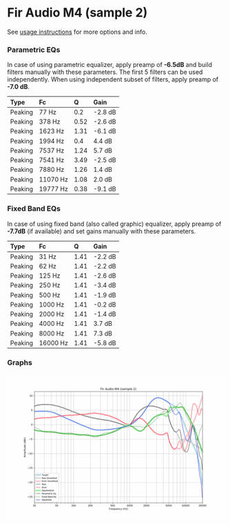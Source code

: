 # Fir Audio M4 (sample 2)
See [usage instructions](https://github.com/jaakkopasanen/AutoEq#usage) for more options and info.

### Parametric EQs
In case of using parametric equalizer, apply preamp of **-6.5dB** and build filters manually
with these parameters. The first 5 filters can be used independently.
When using independent subset of filters, apply preamp of **-7.0 dB**.

| Type    | Fc       |    Q | Gain    |
|:--------|:---------|:-----|:--------|
| Peaking | 77 Hz    | 0.2  | -2.8 dB |
| Peaking | 378 Hz   | 0.52 | -2.6 dB |
| Peaking | 1623 Hz  | 1.31 | -6.1 dB |
| Peaking | 1994 Hz  | 0.4  | 4.4 dB  |
| Peaking | 7537 Hz  | 1.24 | 5.7 dB  |
| Peaking | 7541 Hz  | 3.49 | -2.5 dB |
| Peaking | 7880 Hz  | 1.26 | 1.4 dB  |
| Peaking | 11070 Hz | 1.08 | 2.0 dB  |
| Peaking | 19777 Hz | 0.38 | -9.1 dB |

### Fixed Band EQs
In case of using fixed band (also called graphic) equalizer, apply preamp of **-7.7dB**
(if available) and set gains manually with these parameters.

| Type    | Fc       |    Q | Gain    |
|:--------|:---------|:-----|:--------|
| Peaking | 31 Hz    | 1.41 | -2.2 dB |
| Peaking | 62 Hz    | 1.41 | -2.2 dB |
| Peaking | 125 Hz   | 1.41 | -2.6 dB |
| Peaking | 250 Hz   | 1.41 | -3.4 dB |
| Peaking | 500 Hz   | 1.41 | -1.9 dB |
| Peaking | 1000 Hz  | 1.41 | -0.2 dB |
| Peaking | 2000 Hz  | 1.41 | -1.4 dB |
| Peaking | 4000 Hz  | 1.41 | 3.7 dB  |
| Peaking | 8000 Hz  | 1.41 | 7.3 dB  |
| Peaking | 16000 Hz | 1.41 | -5.8 dB |

### Graphs
![](./Fir%20Audio%20M4%20(sample%202).png)